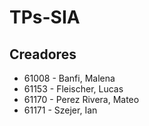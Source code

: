 # TPs-SIA

## Creadores
- 61008 - Banfi, Malena
- 61153 - Fleischer, Lucas
- 61170 - Perez Rivera, Mateo
- 61171 - Szejer, Ian